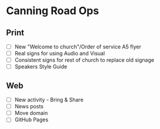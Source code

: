 # Canning Road Ops

## Print

 * [ ] New "Welcome to church"/Order of service A5 flyer
 * [ ] Real signs for using Audio and Visual
 * [ ] Consistent signs for rest of church to replace old signage
 * [ ] Speakers Style Guide

## Web

 * [ ] New activity - Bring & Share
 * [ ] News posts
 * [ ] Move domain
 * [ ] GitHub Pages
